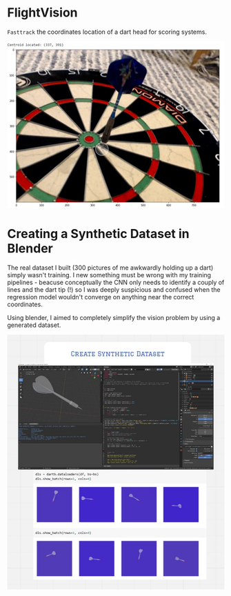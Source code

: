 # FlightVision
`Fasttrack` the coordinates location of a dart head for scoring systems. 

![output_coords_001.JPG](media/output_coords_001.JPG) 

# Creating a Synthetic Dataset in Blender
The real dataset I built (300 pictures of me awkwardly holding up a dart) simply wasn't training. I new something must be wrong with my training pipelines - beacuse conceptually the CNN only needs to identify a couply of lines and the dart tip (!) so I was deeply suspicious and confused when the regression model wouldn't converge on anything near the correct coordinates.  

Using blender, I aimed to completely simplify the vision problem by using a generated dataset.  

![blender_synthetic](media/blender_synthetic.JPG)
